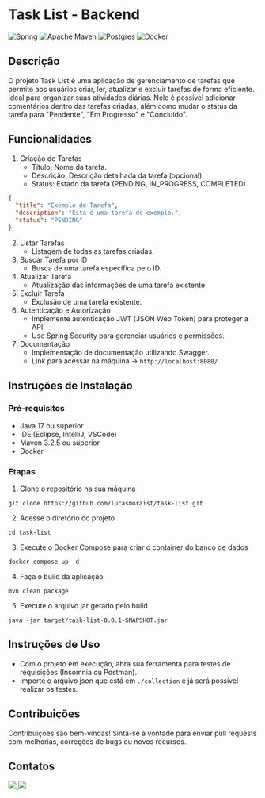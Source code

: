 # Task List - Backend
![Spring](https://img.shields.io/badge/spring-%236DB33F.svg?style=for-the-badge&logo=spring&logoColor=white)
![Apache Maven](https://img.shields.io/badge/Apache%20Maven-C71A36?style=for-the-badge&logo=Apache%20Maven&logoColor=white)
![Postgres](https://img.shields.io/badge/postgres-%23316192.svg?style=for-the-badge&logo=postgresql&logoColor=white)
![Docker](https://img.shields.io/badge/docker-%230db7ed.svg?style=for-the-badge&logo=docker&logoColor=white)

## Descrição
O projeto Task List é uma aplicação de gerenciamento de tarefas que permite aos usuários criar, ler, atualizar e excluir
tarefas de forma eficiente. Ideal para organizar suas atividades diárias. Nele é possível adicionar comentários dentro
das tarefas criadas, além como mudar o status da tarefa para "Pendente", "Em Progresso" e "Concluído".

## Funcionalidades
1. Criação de Tarefas
   - Título: Nome da tarefa.
   - Descrição: Descrição detalhada da tarefa (opcional).
   - Status: Estado da tarefa (PENDING, IN_PROGRESS, COMPLETED).
````json
{
  "title": "Exemplo de Tarefa",
  "description": "Esta é uma tarefa de exemplo.",
  "status": "PENDING"
}
````
2. Listar Tarefas
   - Listagem de todas as tarefas criadas.
3. Buscar Tarefa por ID
   - Busca de uma tarefa específica pelo ID.
4. Atualizar Tarefa
   - Atualização das informações de uma tarefa existente.
5. Excluir Tarefa
    - Exclusão de uma tarefa existente.
6. Autenticação e Autorização
   - Implemente autenticação JWT (JSON Web Token) para proteger a API.
   - Use Spring Security para gerenciar usuários e permissões.
7. Documentação
   - Implementação de documentação utilizando Swagger.
   - Link para acessar na máquina -> `http://localhost:8080/`
## Instruções de Instalação
### Pré-requisitos
- Java 17 ou superior
- IDE (Eclipse, IntelliJ, VSCode)
- Maven 3.2.5 ou superior
- Docker
### Etapas
1. Clone o repositório na sua máquina
````shell
git clone https://github.com/lucasmoraist/task-list.git 
````
2. Acesse o diretório do projeto
````shell
cd task-list
````
3. Execute o Docker Compose para criar o container do banco de dados
````shell
docker-compose up -d
````
4. Faça o build da aplicação
````shell
mvn clean package
````
5. Execute o arquivo jar gerado pelo build
````shell
java -jar target/task-list-0.0.1-SNAPSHOT.jar 
````

## Instruções de Uso
- Com o projeto em execução, abra sua ferramenta para testes de requisições (Insomnia ou Postman).
- Importe o arquivo json que está em `./collection` e já será possível realizar os testes.

## Contribuições
Contribuições são bem-vindas! Sinta-se à vontade para enviar pull requests com melhorias, correções de bugs ou novos recursos.

## Contatos
<a href = "mailto:seu-email@gmail.com">
  <img src="https://img.shields.io/badge/-Gmail-%23333?style=for-the-badge&logo=gmail&logoColor=white" target="_blank">
</a>
<a href="https://www.linkedin.com/in/seu-linkedin/" target="_blank">
  <img src="https://img.shields.io/badge/-LinkedIn-%230077B5?style=for-the-badge&logo=linkedin&logoColor=white" target="_blank">
</a>